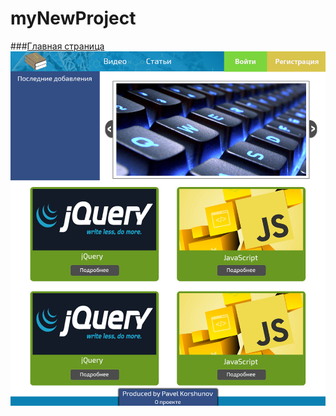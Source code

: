 # myNewProject
###[Главная страница](http://pavelkorshunov.github.io/myNewProject/ "Главная страница")
![Главная страница](Design.jpg)
